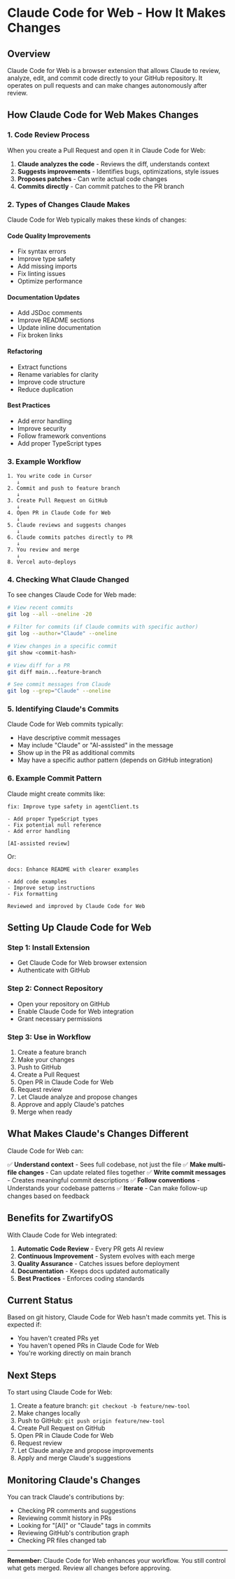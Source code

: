 # Claude Code for Web - How It Makes Changes

## Overview

Claude Code for Web is a browser extension that allows Claude to review, analyze, edit, and commit code directly to your GitHub repository. It operates on pull requests and can make changes autonomously after review.

## How Claude Code for Web Makes Changes

### 1. Code Review Process

When you create a Pull Request and open it in Claude Code for Web:

1. **Claude analyzes the code** - Reviews the diff, understands context
2. **Suggests improvements** - Identifies bugs, optimizations, style issues
3. **Proposes patches** - Can write actual code changes
4. **Commits directly** - Can commit patches to the PR branch

### 2. Types of Changes Claude Makes

Claude Code for Web typically makes these kinds of changes:

#### Code Quality Improvements
- Fix syntax errors
- Improve type safety
- Add missing imports
- Fix linting issues
- Optimize performance

#### Documentation Updates
- Add JSDoc comments
- Improve README sections
- Update inline documentation
- Fix broken links

#### Refactoring
- Extract functions
- Rename variables for clarity
- Improve code structure
- Reduce duplication

#### Best Practices
- Add error handling
- Improve security
- Follow framework conventions
- Add proper TypeScript types

### 3. Example Workflow

```
1. You write code in Cursor
   ↓
2. Commit and push to feature branch
   ↓
3. Create Pull Request on GitHub
   ↓
4. Open PR in Claude Code for Web
   ↓
5. Claude reviews and suggests changes
   ↓
6. Claude commits patches directly to PR
   ↓
7. You review and merge
   ↓
8. Vercel auto-deploys
```

### 4. Checking What Claude Changed

To see changes Claude Code for Web made:

```bash
# View recent commits
git log --all --oneline -20

# Filter for commits (if Claude commits with specific author)
git log --author="Claude" --oneline

# View changes in a specific commit
git show <commit-hash>

# View diff for a PR
git diff main...feature-branch

# See commit messages from Claude
git log --grep="Claude" --oneline
```

### 5. Identifying Claude's Commits

Claude Code for Web commits typically:
- Have descriptive commit messages
- May include "Claude" or "AI-assisted" in the message
- Show up in the PR as additional commits
- May have a specific author pattern (depends on GitHub integration)

### 6. Example Commit Pattern

Claude might create commits like:
```
fix: Improve type safety in agentClient.ts

- Add proper TypeScript types
- Fix potential null reference
- Add error handling

[AI-assisted review]
```

Or:
```
docs: Enhance README with clearer examples

- Add code examples
- Improve setup instructions
- Fix formatting

Reviewed and improved by Claude Code for Web
```

## Setting Up Claude Code for Web

### Step 1: Install Extension
- Get Claude Code for Web browser extension
- Authenticate with GitHub

### Step 2: Connect Repository
- Open your repository on GitHub
- Enable Claude Code for Web integration
- Grant necessary permissions

### Step 3: Use in Workflow
1. Create a feature branch
2. Make your changes
3. Push to GitHub
4. Create a Pull Request
5. Open PR in Claude Code for Web
6. Request review
7. Let Claude analyze and propose changes
8. Approve and apply Claude's patches
9. Merge when ready

## What Makes Claude's Changes Different

Claude Code for Web can:

✅ **Understand context** - Sees full codebase, not just the file
✅ **Make multi-file changes** - Can update related files together
✅ **Write commit messages** - Creates meaningful commit descriptions
✅ **Follow conventions** - Understands your codebase patterns
✅ **Iterate** - Can make follow-up changes based on feedback

## Benefits for ZwartifyOS

With Claude Code for Web integrated:

1. **Automatic Code Review** - Every PR gets AI review
2. **Continuous Improvement** - System evolves with each merge
3. **Quality Assurance** - Catches issues before deployment
4. **Documentation** - Keeps docs updated automatically
5. **Best Practices** - Enforces coding standards

## Current Status

Based on git history, Claude Code for Web hasn't made commits yet. This is expected if:
- You haven't created PRs yet
- You haven't opened PRs in Claude Code for Web
- You're working directly on main branch

## Next Steps

To start using Claude Code for Web:

1. Create a feature branch: `git checkout -b feature/new-tool`
2. Make changes locally
3. Push to GitHub: `git push origin feature/new-tool`
4. Create Pull Request on GitHub
5. Open PR in Claude Code for Web
6. Request review
7. Let Claude analyze and propose improvements
8. Apply and merge Claude's suggestions

## Monitoring Claude's Changes

You can track Claude's contributions by:

- Checking PR comments and suggestions
- Reviewing commit history in PRs
- Looking for "[AI]" or "Claude" tags in commits
- Reviewing GitHub's contribution graph
- Checking PR files changed tab

---

**Remember:** Claude Code for Web enhances your workflow. You still control what gets merged. Review all changes before approving.


